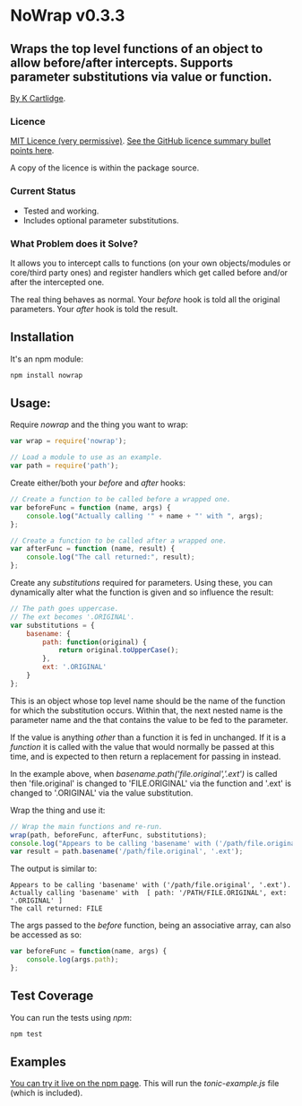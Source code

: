 # NoWrap v0.3.3
## Wraps the top level functions of an object to allow before/after intercepts. Supports parameter substitutions via value or function.

[By K Cartlidge](http://www.kcartlidge.com).

### Licence

[MIT Licence (very permissive)](http://opensource.org/licenses/MIT).
[See the GitHub licence summary bullet points here](http://choosealicense.com/licenses/mit/).

A copy of the licence is within the package source.

### Current Status

* Tested and working.
* Includes optional parameter substitutions.

### What Problem does it Solve?

It allows you to intercept calls to functions (on your own objects/modules
or core/third party ones) and register handlers which get called before
and/or after the intercepted one.

The real thing behaves as normal. Your *before* hook is told all the original
parameters. Your *after* hook is told the result.

## Installation

It's an npm module:

``` sh
npm install nowrap
```

## Usage:

Require *nowrap* and the thing you want to wrap:

``` javascript
var wrap = require('nowrap');

// Load a module to use as an example.
var path = require('path');
```

Create either/both your *before* and *after* hooks:

``` javascript
// Create a function to be called before a wrapped one.
var beforeFunc = function (name, args) {
	console.log("Actually calling '" + name + "' with ", args);
};

// Create a function to be called after a wrapped one.
var afterFunc = function (name, result) {
	console.log("The call returned:", result);
};
```

Create any *substitutions* required for parameters.
Using these, you can dynamically alter what the function
is given and so influence the result:

``` javascript
// The path goes uppercase.
// The ext becomes '.ORIGINAL'.
var substitutions = {
	basename: {
		path: function(original) {
			return original.toUpperCase();
		},
		ext: '.ORIGINAL'
	}
};
```
This is an object whose top level name should be the name
of the function for which the substitution occurs. Within
that, the next nested name is the parameter name and the
that contains the value to be fed to the parameter.

If the value is anything *other* than a function it is fed
in unchanged. If it is a *function* it is called with the value
that would normally be passed at this time, and is expected to
then return a replacement for passing in instead.

In the example above, when *basename.path('file.original','.ext')* is called
then 'file.original' is changed to 'FILE.ORIGINAL' via the function and '.ext' is changed
to '.ORIGINAL' via the value substitution.

Wrap the thing and use it:

``` javascript
// Wrap the main functions and re-run.
wrap(path, beforeFunc, afterFunc, substitutions);
console.log("Appears to be calling 'basename' with ('/path/file.original', '.ext').");
var result = path.basename('/path/file.original', '.ext');
```

The output is similar to:

	Appears to be calling 'basename' with ('/path/file.original', '.ext').
	Actually calling 'basename' with  [ path: '/PATH/FILE.ORIGINAL', ext: '.ORIGINAL' ]
	The call returned: FILE

The args passed to the *before* function, being an associative
array, can also be accessed as so:

``` javascript
var beforeFunc = function(name, args) {
	console.log(args.path);
};
```

## Test Coverage

You can run the tests using *npm*:

``` sh
npm test
```

## Examples

[You can try it live on the npm page](https://www.npmjs.com/package/nowrap).
This will run the *tonic-example.js* file (which is included).
